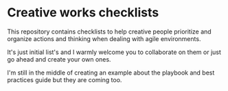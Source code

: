 # Creative works checklists
This repository contains checklists to help creative people prioritize and organize actions and thinking when dealing with agile environments.

It's just initial list's and I warmly welcome you to collaborate on them or just go ahead and create your own ones.

I'm still in the middle of creating an example about the playbook and best practices guide but they are coming too.
